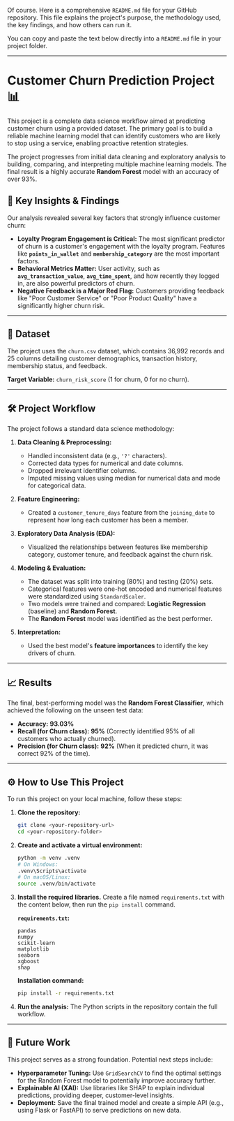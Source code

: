 Of course. Here is a comprehensive `README.md` file for your GitHub repository. This file explains the project's purpose, the methodology used, the key findings, and how others can run it.

You can copy and paste the text below directly into a `README.md` file in your project folder.

-----

# Customer Churn Prediction Project 📊

This project is a complete data science workflow aimed at predicting customer churn using a provided dataset. The primary goal is to build a reliable machine learning model that can identify customers who are likely to stop using a service, enabling proactive retention strategies.

The project progresses from initial data cleaning and exploratory analysis to building, comparing, and interpreting multiple machine learning models. The final result is a highly accurate **Random Forest** model with an accuracy of over 93%.

## 🚀 Key Insights & Findings

Our analysis revealed several key factors that strongly influence customer churn:

  * **Loyalty Program Engagement is Critical:** The most significant predictor of churn is a customer's engagement with the loyalty program. Features like **`points_in_wallet`** and **`membership_category`** are the most important factors.
  * **Behavioral Metrics Matter:** User activity, such as **`avg_transaction_value`**, **`avg_time_spent`**, and how recently they logged in, are also powerful predictors of churn.
  * **Negative Feedback is a Major Red Flag:** Customers providing feedback like "Poor Customer Service" or "Poor Product Quality" have a significantly higher churn risk.

-----

## 📂 Dataset

The project uses the `churn.csv` dataset, which contains 36,992 records and 25 columns detailing customer demographics, transaction history, membership status, and feedback.

**Target Variable:** `churn_risk_score` (1 for churn, 0 for no churn).

-----

## 🛠️ Project Workflow

The project follows a standard data science methodology:

1.  **Data Cleaning & Preprocessing:**

      * Handled inconsistent data (e.g., `'?'` characters).
      * Corrected data types for numerical and date columns.
      * Dropped irrelevant identifier columns.
      * Imputed missing values using median for numerical data and mode for categorical data.

2.  **Feature Engineering:**

      * Created a `customer_tenure_days` feature from the `joining_date` to represent how long each customer has been a member.

3.  **Exploratory Data Analysis (EDA):**

      * Visualized the relationships between features like membership category, customer tenure, and feedback against the churn risk.

4.  **Modeling & Evaluation:**

      * The dataset was split into training (80%) and testing (20%) sets.
      * Categorical features were one-hot encoded and numerical features were standardized using `StandardScaler`.
      * Two models were trained and compared: **Logistic Regression** (baseline) and **Random Forest**.
      * The **Random Forest** model was identified as the best performer.

5.  **Interpretation:**

      * Used the best model's **feature importances** to identify the key drivers of churn.

-----

## 📈 Results

The final, best-performing model was the **Random Forest Classifier**, which achieved the following on the unseen test data:

  * **Accuracy:** **93.03%**
  * **Recall (for Churn class):** **95%** (Correctly identified 95% of all customers who actually churned).
  * **Precision (for Churn class):** **92%** (When it predicted churn, it was correct 92% of the time).

-----

## ⚙️ How to Use This Project

To run this project on your local machine, follow these steps:

1.  **Clone the repository:**

    ```bash
    git clone <your-repository-url>
    cd <your-repository-folder>
    ```

2.  **Create and activate a virtual environment:**

    ```bash
    python -m venv .venv
    # On Windows:
    .venv\Scripts\activate
    # On macOS/Linux:
    source .venv/bin/activate
    ```

3.  **Install the required libraries.** Create a file named `requirements.txt` with the content below, then run the `pip install` command.

    **`requirements.txt`:**

    ```
    pandas
    numpy
    scikit-learn
    matplotlib
    seaborn
    xgboost
    shap
    ```

    **Installation command:**

    ```bash
    pip install -r requirements.txt
    ```

4.  **Run the analysis:** The Python scripts in the repository contain the full workflow.

-----

## 🔮 Future Work

This project serves as a strong foundation. Potential next steps include:

  * **Hyperparameter Tuning:** Use `GridSearchCV` to find the optimal settings for the Random Forest model to potentially improve accuracy further.
  * **Explainable AI (XAI):** Use libraries like SHAP to explain individual predictions, providing deeper, customer-level insights.
  * **Deployment:** Save the final trained model and create a simple API (e.g., using Flask or FastAPI) to serve predictions on new data.
